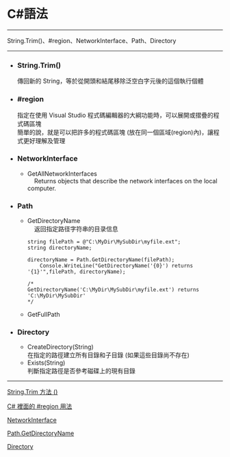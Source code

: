 # C#語法
*****
String.Trim()、#region、NetworkInterface、Path、Directory 
*****
+ ### String.Trim()  
    傳回新的 String，等於從開頭和結尾移除泛空白字元後的這個執行個體  
  
+ ### #region  
    指定在使用 Visual Studio 程式碼編輯器的大綱功能時，可以展開或摺疊的程式碼區塊  
    簡單的說，就是可以把許多的程式碼區塊 (放在同一個區域(region)內)，讓程式更好理解及管理  
    
+ ### NetworkInterface  
	+ GetAllNetworkInterfaces  
    		Returns objects that describe the network interfaces on the local computer.

+ ### Path  
	+ GetDirectoryName  
    		返回指定路径字符串的目录信息  
		```
		string filePath = @"C:\MyDir\MySubDir\myfile.ext";
		string directoryName;

   		directoryName = Path.GetDirectoryName(filePath);
    		Console.WriteLine("GetDirectoryName('{0}') returns '{1}'",filePath, directoryName);
		
		/*
		GetDirectoryName('C:\MyDir\MySubDir\myfile.ext') returns 'C:\MyDir\MySubDir'
		*/
		```  
	+ GetFullPath
		
	
+ ### Directory  
	+ CreateDirectory(String)  
		在指定的路徑建立所有目錄和子目錄 (如果這些目錄尚不存在)  
	+ Exists(String)  
		判斷指定路徑是否參考磁碟上的現有目錄  


*****
[String.Trim 方法 ()](https://msdn.microsoft.com/zh-tw/library/t97s7bs3(v=vs.80).aspx)  

[C# 裡面的 #region 用法](http://goodlucky.pixnet.net/blog/post/30349716-c%23-%E8%A3%A1%E9%9D%A2%E7%9A%84-%23region-%E7%94%A8%E6%B3%95)  

[NetworkInterface](https://msdn.microsoft.com/en-us/library/system.net.networkinformation.networkinterface(v=vs.110).aspx)  

[Path.GetDirectoryName](https://msdn.microsoft.com/zh-cn/library/system.io.path.getdirectoryname(v=vs.110).aspx)  

[Directory ](https://msdn.microsoft.com/zh-tw/library/system.io.directory(v=vs.110).aspx)  
